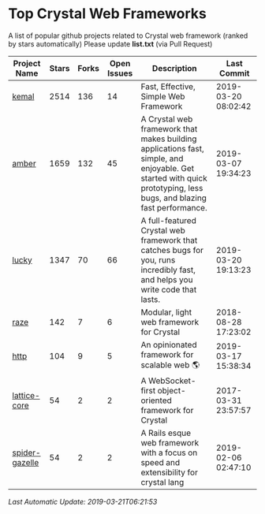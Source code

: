 # Top Crystal Web Frameworks
A list of popular github projects related to Crystal web framework (ranked by stars automatically)
Please update **list.txt** (via Pull Request)

| Project Name | Stars | Forks | Open Issues | Description | Last Commit |
| ------------ | ----- | ----- | ----------- | ----------- | ----------- |
| [kemal](https://github.com/kemalcr/kemal) | 2514 | 136 | 14 | Fast, Effective, Simple Web Framework | 2019-03-20 08:02:42 |
| [amber](https://github.com/amberframework/amber) | 1659 | 132 | 45 | A Crystal web framework that makes building applications fast, simple, and enjoyable. Get started with quick prototyping, less bugs, and blazing fast performance. | 2019-03-07 19:34:23 |
| [lucky](https://github.com/luckyframework/lucky) | 1347 | 70 | 66 | A full-featured Crystal web framework that catches bugs for you, runs incredibly fast, and helps you write code that lasts. | 2019-03-20 19:13:23 |
| [raze](https://github.com/samueleaton/raze) | 142 | 7 | 6 | Modular, light web framework for Crystal | 2018-08-28 17:23:02 |
| [http](https://github.com/onyxframework/http) | 104 | 9 | 5 | An opinionated framework for scalable web 🌎 | 2019-03-17 15:38:34 |
| [lattice-core](https://github.com/jasonl99/lattice-core) | 54 | 2 | 2 | A WebSocket-first object-oriented framework for Crystal | 2017-03-31 23:57:57 |
| [spider-gazelle](https://github.com/spider-gazelle/spider-gazelle) | 54 | 2 | 2 | A Rails esque web framework with a focus on speed and extensibility for crystal lang | 2019-02-06 02:47:10 |

*Last Automatic Update: 2019-03-21T06:21:53*